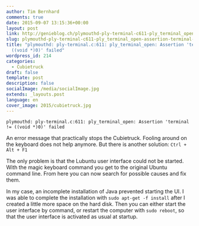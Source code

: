 ```yaml
---
author: Tim Bernhard
comments: true
date: 2015-09-07 13:15:36+00:00
layout: post
link: http://genieblog.ch/plymouthd-ply-terminal-c611-ply_terminal_open-assertion-terminal-void-0-failed/
slug: plymouthd-ply-terminal-c611-ply_terminal_open-assertion-terminal-void-0-failed
title: "plymouthd: ply-terminal.c:611: ply_terminal_open: Assertion 'terminal !=
  ((void *)0)' failed"
wordpress_id: 214
categories:
  - Cubietruck
draft: false
template: post
description: false
socialImage: /media/socialImage.jpg
extends: _layouts.post
language: en
cover_image: 2015/cubietruck.jpg
---
```


    
    plymouthd: ply-terminal.c:611: ply_terminal_open: Assertion 'terminal != ((void *)0)' failed

An error message that practically stops the Cubietruck. Fooling around on the keyboard does not help anymore. But there is another solution: `Ctrl + Alt + F1`

The only problem is that the Lubuntu user interface could not be started. With the magic keyboard command you get to the original Ubuntu command line. From here you can now search for possible causes and fix them.

In my case, an incomplete installation of Java prevented starting the UI. I was able to complete the installation with `sudo apt-get -f install` after I created a little more space on the hard disk. Then you can either start the user interface by command, or restart the computer with `sudo reboot`, so that the user interface is activated as usual at startup.
